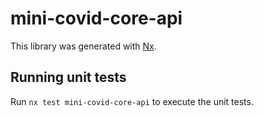 # mini-covid-core-api

This library was generated with [Nx](https://nx.dev).

## Running unit tests

Run `nx test mini-covid-core-api` to execute the unit tests.
